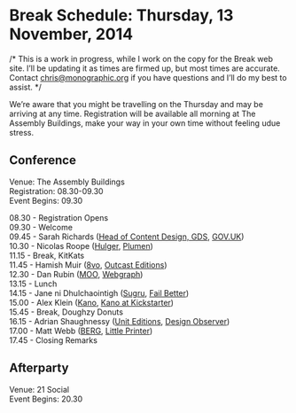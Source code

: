Break Schedule: Thursday, 13 November, 2014
===========================================

/* This is a work in progress, while I work on the copy for the Break web site. I’ll be updating it as times are firmed up, but most times are accurate. Contact chris@monographic.org if you have questions and I’ll do my best to assist. */

We’re aware that you might be travelling on the Thursday and may be arriving at any time. Registration will be available all morning at The Assembly Buildings, make your way in your own time without feeling udue stress.


Conference
----------

Venue: The Assembly Buildings  
Registration: 08.30-09.30  
Event Begins: 09.30

08.30 - Registration Opens  
09.30 - Welcome  
09.45 - Sarah Richards ([Head of Content Design, GDS](https://gds.blog.gov.uk), [GOV.UK](https://www.gov.uk))  
10.30 - Nicolas Roope ([Hulger](http://www.hulger.com), [Plumen](http://plumen.com))  
11.15 - Break, KitKats  
11.45 - Hamish Muir ([8vo](http://www.lars-mueller-publishers.com/en/8vo), [Outcast Editions](http://www.outcasteditions.com))  
12.30 - Dan Rubin ([MOO](http://moo.com), [Webgraph](http://danrubin.is))  
13.15 - Lunch  
14.15 - Jane ni Dhulchaointigh ([Sugru](http://sugru.com), [Fail Better](http://sugru.com))  
15.00 - Alex Klein ([Kano](http://www.kano.me), [Kano at Kickstarter](https://www.kickstarter.com/projects/alexklein/kano-a-computer-anyone-can-make))  
15.45 - Break, Doughzy Donuts  
16.15 - Adrian Shaughnessy ([Unit Editions](http://www.uniteditions.com), [Design Observer](http://designobserver.com))  
17.00 - Matt Webb ([BERG](http://bergcloud.com), [Little Printer](http://bergcloud.com/littleprinter/))  
17.45 - Closing Remarks


Afterparty
----------

Venue: 21 Social  
Event Begins: 20.30
